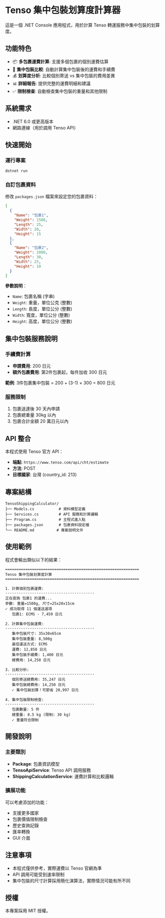 # Tenso 集中包裝划算度計算器

這是一個 .NET Console 應用程式，用於計算 Tenso 轉運服務中集中包裝的划算度。

## 功能特色

- 📦 **多包裹運費計算**: 支援多個包裹的個別運費估算
- 🔄 **集中包裝比較**: 自動計算集中包裝後的運費和手續費
- 💰 **划算度分析**: 比較個別寄送 vs 集中包裝的費用差異
- 📊 **詳細報告**: 提供完整的運費明細和建議
- ✅ **限制檢查**: 自動檢查集中包裝的重量和其他限制

## 系統需求

- .NET 6.0 或更高版本
- 網路連線（用於調用 Tenso API）

## 快速開始

### 運行專案

```bash
dotnet run
```

### 自訂包裹資料

修改 `packages.json` 檔案來設定您的包裹資料：

```json
[
  {
    "Name": "包裹1",
    "Weight": 1500,
    "Length": 25,
    "Width": 20,
    "Height": 15
  },
  {
    "Name": "包裹2", 
    "Weight": 2000,
    "Length": 30,
    "Width": 25,
    "Height": 10
  }
]
```

**參數說明**：
- `Name`: 包裹名稱 (字串)
- `Weight`: 重量，單位公克 (整數)
- `Length`: 長度，單位公分 (整數)
- `Width`: 寬度，單位公分 (整數)  
- `Height`: 高度，單位公分 (整數)

## 集中包裝服務說明

### 手續費計算
- **申請費用**: 200 日元
- **額外包裹費用**: 第2件包裹起，每件加收 300 日元

**範例**: 3件包裹集中包裝 = 200 + (3-1) × 300 = 800 日元

### 服務限制
1. 包裹送達後 30 天內申請
2. 包裹總重量 30kg 以內
3. 包裹合計金額 20 萬日元以內

## API 整合

本程式使用 Tenso 官方 API：
- **端點**: `https://www.tenso.com/api/cht/estimate`
- **方法**: POST
- **目標國家**: 台灣 (country_id: 213)

## 專案結構

```
TensoShippingCalculator/
├── Models.cs           # 資料模型定義
├── Services.cs         # API 服務和計算邏輯
├── Program.cs          # 主程式進入點
├── packages.json       # 包裹資料設定檔
└── README.md          # 專案說明文件
```

## 使用範例

程式會輸出類似以下的結果：

```
============================================================
Tenso 集中包裝划算度計算
============================================================

1. 計算個別包裹運費:
----------------------------------------
正在查詢 包裹1 的運費...
參數: 重量=1500g, 尺寸=25x20x15cm
✓ 成功取得 11 個運送選項
   包裹1: ECMS - 7,459 日元

2. 計算集中包裝運費:
----------------------------------------
   集中包裝尺寸: 35x30x65cm
   集中包裝重量: 8,500g
   最佳運送方式: ECMS
   運費: 12,850 日元
   集中包裝手續費: 1,400 日元
   總費用: 14,250 日元

3. 比較分析:
----------------------------------------
   個別寄送總費用: 35,247 日元
   集中包裝總費用: 14,250 日元
   ✓ 集中包裝划算！可節省 20,997 日元

4. 集中包裝限制檢查:
----------------------------------------
   包裹數量: 5 件
   總重量: 8.5 kg (限制: 30 kg)
   ✓ 重量符合限制
```

## 開發說明

### 主要類別

- **Package**: 包裹資訊模型
- **TensoApiService**: Tenso API 調用服務
- **ShippingCalculationService**: 運費計算和比較邏輯

### 擴展功能

可以考慮添加的功能：
- 支援更多國家
- 包裹價值限制檢查
- 歷史查詢記錄
- 匯率轉換
- GUI 介面

## 注意事項

- 本程式僅供參考，實際運費以 Tenso 官網為準
- API 調用可能受到速率限制
- 集中包裝的尺寸計算採用簡化演算法，實際情況可能有所不同

## 授權

本專案採用 MIT 授權。
